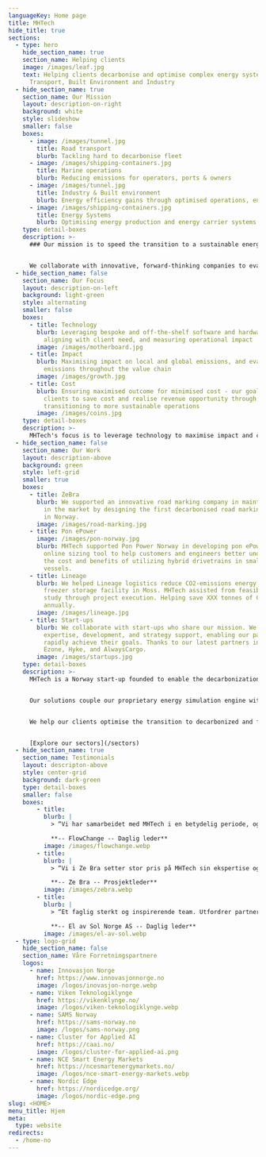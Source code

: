 ```yaml
---
languageKey: Home page
title: MHTech
hide_title: true
sections:
  - type: hero
    hide_section_name: true
    section_name: Helping clients
    image: /images/leaf.jpg
    text: Helping clients decarbonise and optimise complex energy systems across
      Transport, Built Environment and Industry
  - hide_section_name: true
    section_name: Our Mission
    layout: description-on-right
    background: white
    style: slideshow
    smaller: false
    boxes:
      - image: /images/tunnel.jpg
        title: Road transport
        blurb: Tackling hard to decarbonise fleet
      - image: /images/shipping-containers.jpg
        title: Marine operations
        blurb: Reducing emissions for operators, ports & owners
      - image: /images/tunnel.jpg
        title: Industry & Built environment
        blurb: Energy efficiency gains through optimised operations, energy and heat
      - image: /images/shipping-containers.jpg
        title: Energy Systems
        blurb: Optimising energy production and energy carrier systems
    type: detail-boxes
    description: >-
      ### Our mission is to speed the transition to a sustainable energy system.


      We collaborate with innovative, forward-thinking companies to evaluate infrastructure and economics for transition to energy efficient and decarbonised solutions.
  - hide_section_name: false
    section_name: Our Focus
    layout: description-on-left
    background: light-green
    style: alternating
    smaller: false
    boxes:
      - title: Technology
        blurb: Leveraging bespoke and off-the-shelf software and hardware solutions,
          aligning with client need, and measuring operational impact
        image: /images/motherboard.jpg
      - title: Impact
        blurb: Maximising impact on local and global emissions, and evaluating impact on
          emissions throughout the value chain
        image: /images/growth.jpg
      - title: Cost
        blurb: Ensuring maximised outcome for minimised cost - our goal is to enable our
          clients to save cost and realise revenue opportunity through
          transitioning to more sustainable operations
        image: /images/coins.jpg
    type: detail-boxes
    description: >-
      MHTech's focus is to leverage technology to maximise impact and cost benefit for our clients
  - hide_section_name: false
    section_name: Our Work
    layout: description-above
    background: green
    style: left-grid
    smaller: true
    boxes:
      - title: ZeBra
        blurb: We supported an innovative road marking company in maintaining their lead
          in the market by designing the first decarbonised road marking vehicle
          in Norway.
        image: /images/road-marking.jpg
      - title: Pon ePower
        image: /images/pon-norway.jpg
        blurb: MHTech supported Pon Power Norway in developing pon ePower, an innovative
          online sizing tool to help customers and engineers better understand
          the cost and benefits of utilizing hybrid drivetrains in small
          vessels.
      - title: Lineage
        blurb: We helped Lineage logistics reduce CO2-emissions energy consumption for a
          freezer storage facility in Moss. MHTech assisted from feasibility
          study through project execution. Helping save XXX tonnes of CO2
          annually.
        image: /images/lineage.jpg
      - title: Start-ups
        blurb: We collaborate with start-ups who share our mission. We provide
          expertise, development, and strategy support, enabling our partners to
          rapidly achieve their goals. Thanks to our latest partners including
          Ezone, Hyke, and AlwaysCargo.
        image: /images/startups.jpg
    type: detail-boxes
    description: >-
      MHTech is a Norway start-up founded to enable the decarbonization of complex energy systems across transport, energy systems, industry & built environment.


      Our solutions couple our proprietary energy simulation engine with data analytics and engineering expertise.


      We help our clients optimise the transition to decarbonized and future-ready outcomes – minimising risk and unlocking revenue opportunity.


      [Explore our sectors](/sectors)
  - hide_section_name: true
    section_name: Testimonials
    layout: descripton-above
    style: center-grid
    background: dark-green
    type: detail-boxes
    smaller: false
    boxes:
        - title:
          blurb: |
            > “Vi har samarbeidet med MHTech i en betydelig periode, og vi har som plan å fortsette med det, ettersom det er preget av gjensidig tillit og en løsningsorientert tilnærming.”

            **-- FlowChange -- Daglig leder**
          image: /images/flowchange.webp
        - title:
          blurb: |
            > “Vi i Ze Bra setter stor pris på MHTech sin ekspertise og ideer rettet mot innovasjon og utvikling innenfor vår bransje. Vi opplever at MHTech er kunnskapsrike og dyktige tjenesteleverandører med fokus på profesjonalitet og effektivitet. Vi ser frem til videre samarbeid på våre prosjekter.”

            **-- Ze Bra -- Prosjektleder**
          image: /images/zebra.webp
        - title:
          blurb: |
            > “Et faglig sterkt og inspirerende team. Utfordrer partnere og kunder til å tenke utenfor den tradisjonelle boksen. Evner å se helheten,  samtidig som de er svært detaljorienterte. Glimrende prosjektledere.”

            **-- El av Sol Norge AS -- Daglig leder**
          image: /images/el-av-sol.webp
  - type: logo-grid
    hide_section_name: false
    section_name: Våre Forretningspartnere
    logos:
      - name: Innovasjon Norge
        href: https://www.innovasjonnorge.no
        image: /logos/inovasjon-norge.webp
      - name: Viken Teknologiklynge
        href: https://vikenklynge.no/
        image: /logos/viken-teknologiklynge.webp
      - name: SAMS Norway
        href: https://sams-norway.no
        image: /logos/sams-norway.png
      - name: Cluster for Applied AI
        href: https://caai.no/
        image: /logos/cluster-for-applied-ai.png
      - name: NCE Smart Energy Markets
        href: https://ncesmartenergymarkets.no/
        image: /logos/nce-smart-energy-markets.webp
      - name: Nordic Edge
        href: https://nordicedge.org/
        image: /logos/nordic-edge.png
slug: <HOME>
menu_title: Hjem
meta:
  type: website
redirects:
  - /home-no
---
```

